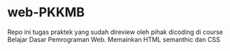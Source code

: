 # web-PKKMB
Repo ini tugas praktek yang sudah direview oleh pihak dicoding di course Belajar Dasar Pemrograman Web. Memainkan HTML semanthic dan CSS
